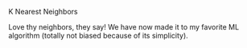 K Nearest Neighbors

Love thy neighbors, they say! We have now made it to my favorite ML algorithm (totally not biased because of its simplicity).
